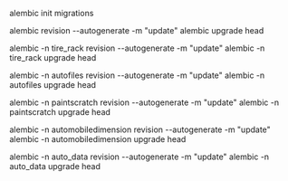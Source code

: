 alembic init migrations

alembic revision --autogenerate -m "update"
alembic upgrade head



alembic -n tire_rack revision --autogenerate  -m "update"
alembic -n tire_rack upgrade head


alembic -n autofiles revision --autogenerate  -m "update"
alembic -n autofiles upgrade head

alembic -n paintscratch revision --autogenerate  -m "update"
alembic -n paintscratch upgrade head

alembic -n automobiledimension revision --autogenerate  -m "update"
alembic -n automobiledimension upgrade head

alembic -n auto_data revision --autogenerate  -m "update"
alembic -n auto_data upgrade head


